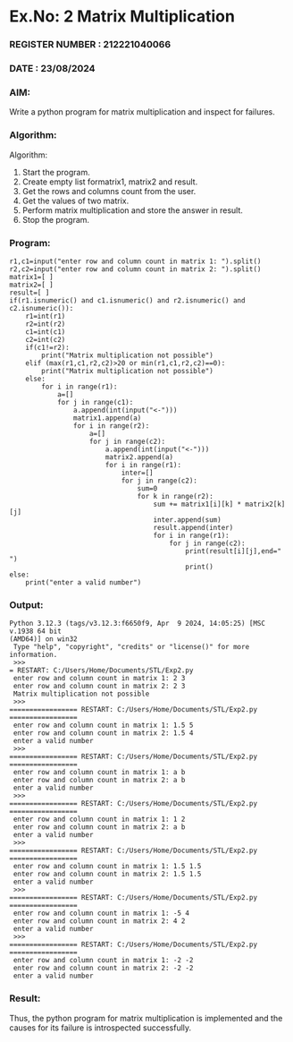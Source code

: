 # Ex.No: 2   Matrix Multiplication 
                                                                         
### REGISTER NUMBER : 212221040066
### DATE : 23/08/2024

### AIM: 
Write a python program for matrix multiplication and inspect for failures.
 
### Algorithm:

Algorithm:
1. Start the program.
2. Create empty list formatrix1, matrix2 and result.
3. Get the rows and columns count from the user.
4. Get the values of two matrix.
5. Perform matrix multiplication and store the answer in result.
6. Stop the program.
### Program:
```
r1,c1=input("enter row and column count in matrix 1: ").split() 
r2,c2=input("enter row and column count in matrix 2: ").split() 
matrix1=[ ] 
matrix2=[ ] 
result=[ ] 
if(r1.isnumeric() and c1.isnumeric() and r2.isnumeric() and c2.isnumeric()):
    r1=int(r1)
    r2=int(r2)
    c1=int(c1)
    c2=int(c2)
    if(c1!=r2):
        print("Matrix multiplication not possible")
    elif (max(r1,c1,r2,c2)>20 or min(r1,c1,r2,c2)==0):
        print("Matrix multiplication not possible")
    else:
        for i in range(r1):
            a=[]
            for j in range(c1):
                a.append(int(input("<-")))
                matrix1.append(a)
                for i in range(r2):
                    a=[]
                    for j in range(c2):
                        a.append(int(input("<-")))
                        matrix2.append(a)
                        for i in range(r1):
                            inter=[]
                            for j in range(c2):
                                sum=0
                                for k in range(r2):
                                    sum += matrix1[i][k] * matrix2[k][j]
                                    inter.append(sum)
                                    result.append(inter)
                                    for i in range(r1):
                                        for j in range(c2):
                                            print(result[i][j],end=" ")
                                            print() 
else:
    print("enter a valid number") 
```
### Output:
```
Python 3.12.3 (tags/v3.12.3:f6650f9, Apr  9 2024, 14:05:25) [MSC v.1938 64 bit 
(AMD64)] on win32
 Type "help", "copyright", "credits" or "license()" for more information.
 >>> 
= RESTART: C:/Users/Home/Documents/STL/Exp2.py
 enter row and column count in matrix 1: 2 3
 enter row and column count in matrix 2: 2 3
 Matrix multiplication not possible
 >>> 
================= RESTART: C:/Users/Home/Documents/STL/Exp2.py =================
 enter row and column count in matrix 1: 1.5 5
 enter row and column count in matrix 2: 1.5 4
 enter a valid number
 >>> 
================= RESTART: C:/Users/Home/Documents/STL/Exp2.py =================
 enter row and column count in matrix 1: a b
 enter row and column count in matrix 2: a b
 enter a valid number
 >>> 
================= RESTART: C:/Users/Home/Documents/STL/Exp2.py =================
 enter row and column count in matrix 1: 1 2
 enter row and column count in matrix 2: a b
 enter a valid number
 >>> 
================= RESTART: C:/Users/Home/Documents/STL/Exp2.py =================
 enter row and column count in matrix 1: 1.5 1.5
 enter row and column count in matrix 2: 1.5 1.5
 enter a valid number
 >>> 
================= RESTART: C:/Users/Home/Documents/STL/Exp2.py =================
 enter row and column count in matrix 1: -5 4
 enter row and column count in matrix 2: 4 2
 enter a valid number
 >>> 
================= RESTART: C:/Users/Home/Documents/STL/Exp2.py =================
 enter row and column count in matrix 1: -2 -2
 enter row and column count in matrix 2: -2 -2
 enter a valid number
```
### Result:
Thus, the python program for matrix multiplication is implemented and the causes for its failure is introspected successfully.

